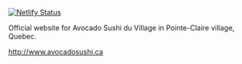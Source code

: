 [![Netlify Status](https://api.netlify.com/api/v1/badges/471edeaf-4388-473d-b842-98a31a441a71/deploy-status)](https://app.netlify.com/sites/sleepy-mcclintock-6c95a5/deploys)

Official website for Avocado Sushi du Village in Pointe-Claire village, Quebec. 

http://www.avocadosushi.ca
